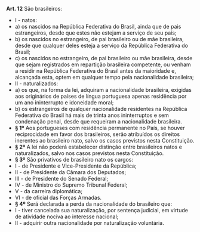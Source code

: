 **Art. 12** São brasileiros:
* I -  natos:
 * a)  os nascidos na República Federativa do Brasil, ainda que de pais estrangeiros, desde que estes não estejam a serviço de seu país;
 * b)  os nascidos no estrangeiro, de pai brasileiro ou de mãe brasileira, desde que qualquer deles esteja a serviço da República Federativa do Brasil;
 * c)  os nascidos no estrangeiro, de pai brasileiro ou mãe brasileira, desde que sejam registrados em repartição brasileira competente, ou venham a residir na República Federativa do Brasil antes da maioridade e, alcançada esta, optem em qualquer tempo pela nacionalidade brasileira;
* II -  naturalizados:
 * a)  os que, na forma da lei, adquiram a nacionalidade brasileira, exigidas aos originários de países de língua portuguesa apenas residência por um ano ininterrupto e idoneidade moral;
 * b)  os estrangeiros de qualquer nacionalidade residentes na República Federativa do Brasil há mais de trinta anos ininterruptos e sem condenação penal, desde que requeiram a nacionalidade brasileira.
* **§ 1º** Aos portugueses com residência permanente no País, se houver reciprocidade em favor dos brasileiros, serão atribuídos os direitos inerentes ao brasileiro nato, salvo os casos previstos nesta Constituição.
* **§ 2º** A lei não poderá estabelecer distinção entre brasileiros natos e naturalizados, salvo nos casos previstos nesta Constituição.
* **§ 3º** São privativos de brasileiro nato os cargos:
 * I -  de Presidente e Vice-Presidente da República;
 * II -  de Presidente da Câmara dos Deputados;
 * III -  de Presidente do Senado Federal;
 * IV -  de Ministro do Supremo Tribunal Federal;
 * V -  da carreira diplomática;
 * VI -  de oficial das Forças Armadas.
* **§ 4º** Será declarada a perda da nacionalidade do brasileiro que:
 * I -  tiver cancelada sua naturalização, por sentença judicial, em virtude de atividade nociva ao interesse nacional;
 * II -  adquirir outra nacionalidade por naturalização voluntária.
